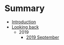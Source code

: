 # Summary

- [Introduction](README.md)
- [Looking back](looking-back/index.md)
  - 2019
    - [2019 September](looking-back/2019/2019-september.md)
